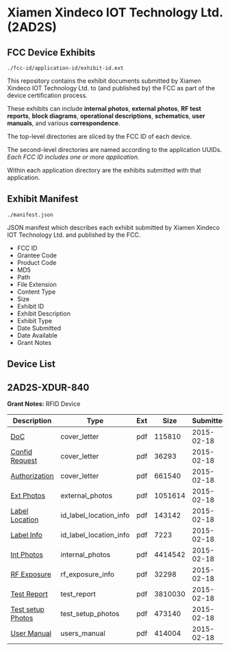 # Xiamen Xindeco IOT Technology Ltd. (2AD2S)
## FCC Device Exhibits

```
./fcc-id/application-id/exhibit-id.ext
```

This repository contains the exhibit documents submitted by Xiamen Xindeco IOT Technology Ltd. to (and published by) the FCC as part of the device certification process.

These exhibits can include **internal photos**, **external photos**, **RF test reports**, **block diagrams**, **operational descriptions**, **schematics**, **user manuals**, and various **correspondence**.

The top-level directories are sliced by the FCC ID of each device.

The second-level directories are named according to the application UUIDs. *Each FCC ID includes one or more application.*

Within each application directory are the exhibits submitted with that application. 

## Exhibit Manifest

```
./manifest.json
```

JSON manifest which describes each exhibit submitted by Xiamen Xindeco IOT Technology Ltd. and published by the FCC.

- FCC ID
- Grantee Code
- Product Code
- MD5
- Path
- File Extension
- Content Type
- Size
- Exhibit ID
- Exhibit Description
- Exhibit Type
- Date Submitted
- Date Available
- Grant Notes

## Device List
## 2AD2S-XDUR-840
**Grant Notes:** RFID Device

| Description | Type | Ext | Size | Submitted | Available |
| ----------- | ---- | --- | ---- | --------- | --------- |
| [DoC](2AD2S-XDUR-840/4f95b62b9b3b8b12ff9e43a39b2745a0/2538212.pdf) | cover_letter | pdf | 115810 | 2015-02-18 | 2015-02-18 |
| [Confid Request](2AD2S-XDUR-840/4f95b62b9b3b8b12ff9e43a39b2745a0/2538213.pdf) | cover_letter | pdf | 36293 | 2015-02-18 | 2015-02-18 |
| [Authorization](2AD2S-XDUR-840/4f95b62b9b3b8b12ff9e43a39b2745a0/2538214.pdf) | cover_letter | pdf | 661540 | 2015-02-18 | 2015-02-18 |
| [Ext Photos](2AD2S-XDUR-840/4f95b62b9b3b8b12ff9e43a39b2745a0/2538215.pdf) | external_photos | pdf | 1051614 | 2015-02-18 | 2015-02-18 |
| [Label Location](2AD2S-XDUR-840/4f95b62b9b3b8b12ff9e43a39b2745a0/2538217.pdf) | id_label_location_info | pdf | 143142 | 2015-02-18 | 2015-02-18 |
| [Label Info](2AD2S-XDUR-840/4f95b62b9b3b8b12ff9e43a39b2745a0/2538218.pdf) | id_label_location_info | pdf | 7223 | 2015-02-18 | 2015-02-18 |
| [Int Photos](2AD2S-XDUR-840/4f95b62b9b3b8b12ff9e43a39b2745a0/2538216.pdf) | internal_photos | pdf | 4414542 | 2015-02-18 | 2015-02-18 |
| [RF Exposure](2AD2S-XDUR-840/4f95b62b9b3b8b12ff9e43a39b2745a0/2538219.pdf) | rf_exposure_info | pdf | 32298 | 2015-02-18 | 2015-02-18 |
| [Test Report](2AD2S-XDUR-840/4f95b62b9b3b8b12ff9e43a39b2745a0/2538222.pdf) | test_report | pdf | 3810030 | 2015-02-18 | 2015-02-18 |
| [Test setup Photos](2AD2S-XDUR-840/4f95b62b9b3b8b12ff9e43a39b2745a0/2538221.pdf) | test_setup_photos | pdf | 473140 | 2015-02-18 | 2015-02-18 |
| [User Manual](2AD2S-XDUR-840/4f95b62b9b3b8b12ff9e43a39b2745a0/2538220.pdf) | users_manual | pdf | 414004 | 2015-02-18 | 2015-02-18 |
